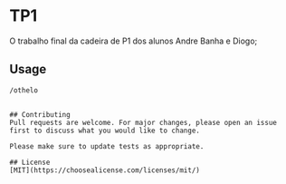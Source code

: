 # TP1

O trabalho final da cadeira de P1 dos alunos  Andre Banha e Diogo;
## Usage 



```bash
/othelo
```

```

## Contributing
Pull requests are welcome. For major changes, please open an issue first to discuss what you would like to change.

Please make sure to update tests as appropriate.

## License
[MIT](https://choosealicense.com/licenses/mit/)